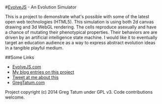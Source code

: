 #[EvolveJS](http://EvolveJS.com/) - An Evolution Simulator

This is a project to demonstrate what's possible with some of the latest open web technologies (HTML5). This simulation is using both 2d canvas drawing and 3d WebGL rendering. The cells reproduce asexually and have a chance of mutating their phenotypical properties. Their behaviors are are driven by an artificial intelligence state machine. I would like it to eventually target an education audience as a way to express abstract evolution ideas in a tangible playful medium.

##Some Links

- [EvolveJS.com](http://EvolveJS.com/)
- [My blog entries on this project](http://gregtatum.com/tag/evolvejs/)
- [Tweet at me about this](http://twitter.com/TatumCreative)
- [GregTatum.com](http://gregtatum.com/)

Project copyright (c) 2014 Greg Tatum under GPL v3. Code contributions welcome.

